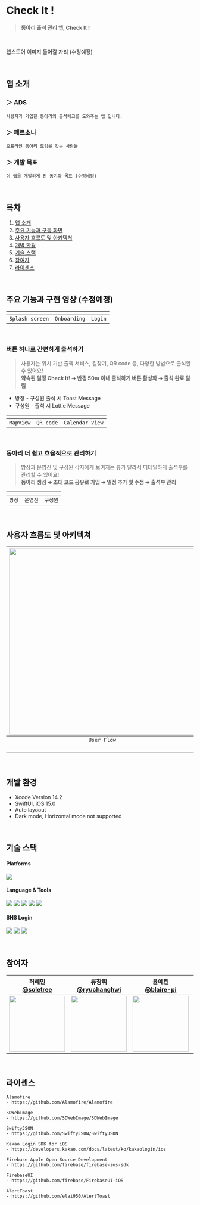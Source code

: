 # Check It !

> **동아리 출석 관리 앱, Check It !**
<br/>

앱스토어 이미지 들어갈 자리 (수정예정)

<br/>

## 앱 소개

### ＞ ADS

```
사용자가 가입한 동아리의 출석체크를 도와주는 앱 입니다.
```

### ＞ 페르소나

```
오프라인 동아리 모임을 갖는 사람들
```

### ＞ 개발 목표

```
이 앱을 개발하게 된 동기와 목표 (수정예정)
```

<br/>

## 목차

1. [앱 소개](#앱-소개)
2. [주요 기능과 구동 화면](#주요기능과-구현-화면)
3. [사용자 흐름도 및 아키텍쳐](#사용자-흐름도-및-아키텍쳐)
4. [개발 환경](#개발-환경)
5. [기술 스택](#기술-스택)
6. [참여자](#참여자)
7. [라이센스](#라이센스)

<br/>

## 주요 기능과 구현 영상 (수정예정)

|<img src=""></img>|<img src=""></img>|<img src=""></img>|
|:-:|:-:|:-:|
|`Splash screen`|`Onboarding`|`Login`|

<br>

### 버튼 하나로 간편하게 출석하기
> 사용자는 위치 기반 출첵 서비스, 길찾기, QR code 등, 다양한 방법으로 출석할 수 있어요!  
>**약속된 일정 Check It! ➔ 반경 50m 이내 출석하기 버튼 활성화 ➔ 출석 완료 알림**
- 방장 - 구성원 출석 시 Toast Message
- 구성원 - 출석 시 Lottie Message

|<img src=""></img>|<img src=""></img>|<img src=""></img>|
|:-:|:-:|:-:|
|`MapView`|`QR code`|`Calendar View`|

<br/>

### 동아리 더 쉽고 효율적으로 관리하기
> 방장과 운영진 및 구성원 각자에게 보여지는 뷰가 달라서 디테일하게 출석부를 관리할 수 있어요!  
>**동아리 생성 ➔ 초대 코드 공유로 가입 ➔ 일정 추가 및 수정 ➔ 출석부 관리**

|<img src=""></img>|<img src=""></img>|<img src=""></img>|
|:-:|:-:|:-:|
|`방장`|`운영진`|`구성원`|

<br/>

## 사용자 흐름도 및 아키텍쳐
|<img src="https://user-images.githubusercontent.com/114602459/218664674-71695d53-bc57-4502-b29f-623f1613ac05.png" width="500"></img>|<img src="https://user-images.githubusercontent.com/114602459/218670095-ef797fff-a1e2-4445-85e3-b0def6bbacbb.png" width="500"></img>|<img src="https://user-images.githubusercontent.com/114602459/218669916-fb598978-0029-4466-b97a-86805dc97333.png" width="500"></img>|
|:-:|:-:|:-:|
|`User Flow`|`UI, UX Design`|`UI, UX Design`|
||`(Login && Check Tap)`|`(Group Tap)`|

<br/>

## 개발 환경

- Xcode Version 14.2
- SwiftUI, iOS 15.0
- Auto layoout
- Dark mode, Horizontal mode not supported

<br/>

## 기술 스택

#### Platforms

<img src="https://img.shields.io/badge/iOS-000000?style=flat&logo=Apple&logoColor=white"/> 

#### Language & Tools

<img src="https://img.shields.io/badge/Swift-dd2c00?style=flat&logo=swift&logoColor=white"/> <img src="https://img.shields.io/badge/SwiftUI-0D0D0D?style=flat&logo=swift&logoColor=blue"/> <img src="https://img.shields.io/badge/Xcode-00b0ff?style=flat&logo=Xcode&logoColor=white"/>
<img src="https://img.shields.io/badge/Firebase-ff6d00?style=flat&logo=Firebase&logoColor=white"/> <img src="https://img.shields.io/badge/Figma-ff4081?style=flat&logo=Figma&logoColor=white"/>

#### SNS Login

<img src="https://img.shields.io/badge/kakaotalk-ffcd00?style=flat&logo=kakaotalk&logoColor=000000"/> <img src="https://img.shields.io/badge/Naver-00C300?style=flat&logo=naver&logoColor=white"/>
<img src="https://img.shields.io/badge/Google-0288d1?style=flat&logo=Google&logoColor=white"/>

<br/>


## 참여자

|허혜민<br/>[@soletree](https://github.com/soletree)|류창휘<br/>[@ryuchanghwi](https://github.com/ryuchanghwi)|윤예린<br/>[@blaire-pi](https://github.com/blaire-pi)|이학진<br/>[@LEEHAKJIN-VV](https://github.com/LEEHAKJIN-VV)|조현호<br/>[@HHCHO0220](https://github.com/HHCHO0220)|황예리<br/>[@hwangyeri](https://github.com/hwangyeri)|
|:-:|:-:|:-:|:-:|:-:|:-:|
|<img src="https://avatars.githubusercontent.com/u/97100404?v=4" width=150>|<img src="https://avatars.githubusercontent.com/u/78063938?v=4" width=150>|<img src="https://avatars.githubusercontent.com/u/56533266?v=4" width=150>|<img src="https://avatars.githubusercontent.com/u/52197436?v=4" width=150>|<img src="https://avatars.githubusercontent.com/u/109830398?v=4" width=150>|<img src="https://avatars.githubusercontent.com/u/114602459?v=4" width=150>

<br/>

## 라이센스

```
Alamofire
- https://github.com/Alamofire/Alamofire

SDWebImage
- https://github.com/SDWebImage/SDWebImage

SwiftyJSON
- https://github.com/SwiftyJSON/SwiftyJSON

Kakao Login SDK for iOS
- https://developers.kakao.com/docs/latest/ko/kakaologin/ios

Firebase Apple Open Source Development
- https://github.com/firebase/firebase-ios-sdk
                
FirebaseUI
- https://github.com/firebase/FirebaseUI-iOS
                
AlertToast
- https://github.com/elai950/AlertToast
```

<br/>
